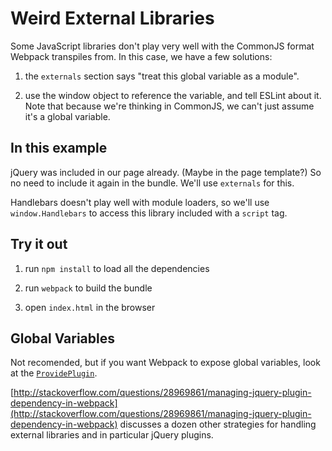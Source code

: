 Weird External Libraries
========================

Some JavaScript libraries don't play very well with the CommonJS format Webpack transpiles from.  In this case, we have a few solutions:

1. the `externals` section says "treat this global variable as a module".

2. use the window object to reference the variable, and tell ESLint about it.  Note that because we're thinking in CommonJS, we can't just assume it's a global variable.


In this example
---------------

jQuery was included in our page already.  (Maybe in the page template?)  So no need to include it again in the bundle.  We'll use `externals` for this.

Handlebars doesn't play well with module loaders, so we'll use `window.Handlebars` to access this library included with a `script` tag.


Try it out
----------

1. run `npm install` to load all the dependencies

2. run `webpack` to build the bundle

3. open `index.html` in the browser


Global Variables
----------------

Not recomended, but if you want Webpack to expose global variables, look at the [`ProvidePlugin`](https://webpack.github.io/docs/shimming-modules.html).

[http://stackoverflow.com/questions/28969861/managing-jquery-plugin-dependency-in-webpack](http://stackoverflow.com/questions/28969861/managing-jquery-plugin-dependency-in-webpack) discusses a dozen other strategies for handling external libraries and in particular jQuery plugins.
